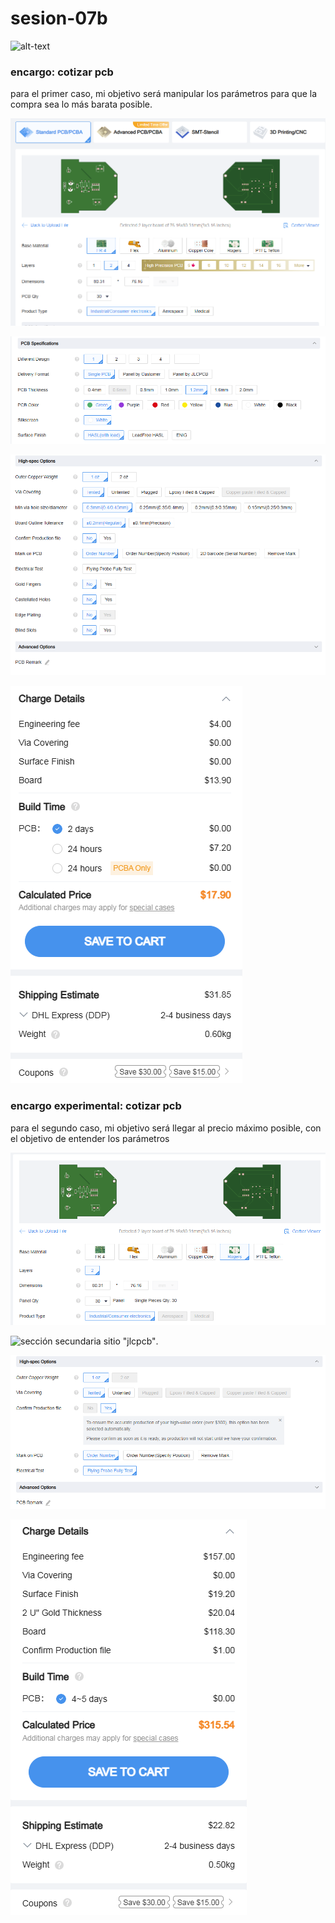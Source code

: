 # sesion-07b

![alt-text](./archivos/tme-07b-apunte.png)

### encargo: cotizar pcb

para el primer caso, mi objetivo será manipular los parámetros para que la compra sea lo más barata posible.

![sección principal sitio "jlcpcb"](./archivos/tme-07b-section1.png)

![sección secundaria sitio "jlcpcb"](./archivos/tme-07b-section2.png)

![sección de parámetros especiales sitio "jlcpcb"](./archivos/tme-07b-section3.png)

![sección cobro sitio "jlcpcb"](./archivos/tme-07b-sectionBoleta.png)


### encargo experimental: cotizar pcb 

para el segundo caso, mi objetivo será llegar al precio máximo posible, con el objetivo de entender los parámetros

![sección principal sitio "jlcpcb"](./archivos/tme-07b-expSection1.png)

![sección secundaria sitio "jlcpcb"](./archivos/tme-07b-expSection.png).

![sección de parámetros especiales sitio "jlcpcb"](./archivos/tme-07b-expSection3.png)

![sección cobro sitio "jlcpcb"](./archivos/tme-07b-expSectionBoleta.png)
